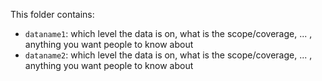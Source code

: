 This folder contains:

- `dataname1`: which level the data is on, what is the scope/coverage, ... , anything you want people to know about
- `dataname2`: which level the data is on, what is the scope/coverage, ... , anything you want people to know about

